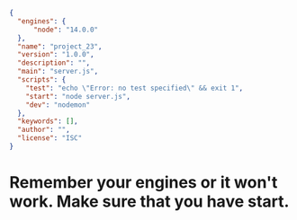 ```json
{
  "engines": {
	  "node": "14.0.0"
  },
  "name": "project_23",
  "version": "1.0.0",
  "description": "",
  "main": "server.js",
  "scripts": {
    "test": "echo \"Error: no test specified\" && exit 1",
	"start": "node server.js",
	"dev": "nodemon"
  },
  "keywords": [],
  "author": "",
  "license": "ISC"
}

```

# Remember your engines or it won't work. Make sure that you have start.